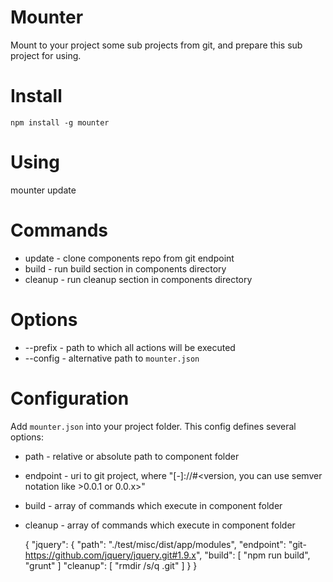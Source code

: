 Mounter
=======

Mount to your project some sub projects from git, and prepare this sub project for using.

Install
=======

`
    npm install -g mounter
`

Using
=======

   mounter update

Commands
=======

*  update - clone components repo from git endpoint
*  build - run build section in components directory
*  cleanup - run cleanup section in components directory

Options
=======
* --prefix - path to which all actions will be executed
* --config - alternative path to `mounter.json`

Configuration
=======
Add `mounter.json` into your project folder. This config defines several options:

* path - relative or absolute path to component folder
* endpoint - uri to git project, where "<repoType>[-<protocol>]://<uri to repo>#<version, you can use semver notation like >0.0.1 or 0.0.x>"
* build - array of commands which execute in component folder
* cleanup - array of commands which execute in component folder


    {
        "jquery": {
            "path": "./test/misc/dist/app/modules",
            "endpoint": "git-https://github.com/jquery/jquery.git#1.9.x",
            "build": [
                "npm run build",
                "grunt"
            ]
            "cleanup": [
                "rmdir /s/q .git"
            ]
        }
    }
